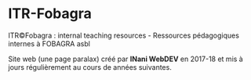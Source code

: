 # ITR-Fobagra
 ITR©Fobagra : internal teaching resources - Ressources pédagogiques internes à FOBAGRA asbl
 
 Site web (une page paralax) créé par **INani WebDEV** en 2017-18 et mis à jours régulièrement au cours de années suivantes.
